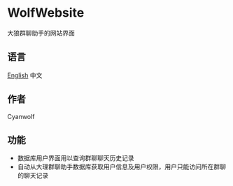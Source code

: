 # WolfWebsite
大狼群聊助手的网站界面
## 语言
[English](https://github.com/CyanWolf275/WolfWebsite/blob/master/README.md) 中文
## 作者
Cyanwolf
## 功能
* 数据库用户界面用以查询群聊聊天历史记录
* 自动从大理群聊助手数据库获取用户信息及用户权限，用户只能访问所在群聊的聊天记录